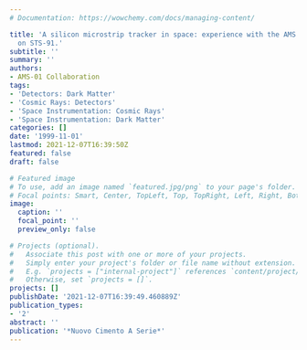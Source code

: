```yaml
---
# Documentation: https://wowchemy.com/docs/managing-content/

title: 'A silicon microstrip tracker in space: experience with the AMS silicon tracker
  on STS-91.'
subtitle: ''
summary: ''
authors:
- AMS-01 Collaboration
tags:
- 'Detectors: Dark Matter'
- 'Cosmic Rays: Detectors'
- 'Space Instrumentation: Cosmic Rays'
- 'Space Instrumentation: Dark Matter'
categories: []
date: '1999-11-01'
lastmod: 2021-12-07T16:39:50Z
featured: false
draft: false

# Featured image
# To use, add an image named `featured.jpg/png` to your page's folder.
# Focal points: Smart, Center, TopLeft, Top, TopRight, Left, Right, BottomLeft, Bottom, BottomRight.
image:
  caption: ''
  focal_point: ''
  preview_only: false

# Projects (optional).
#   Associate this post with one or more of your projects.
#   Simply enter your project's folder or file name without extension.
#   E.g. `projects = ["internal-project"]` references `content/project/deep-learning/index.md`.
#   Otherwise, set `projects = []`.
projects: []
publishDate: '2021-12-07T16:39:49.460889Z'
publication_types:
- '2'
abstract: ''
publication: '*Nuovo Cimento A Serie*'
---
```

